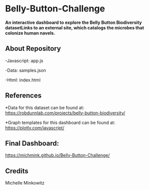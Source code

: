 # Belly-Button-Challenge
**An interactive dashboard to explore the Belly Button Biodiversity datasetLinks to an external site, which catalogs the microbes that colonize human navels.**

## About Repository
-Javascript: app.js 

-Data: samples.json

-Html: index.html

## References
*Data for this dataset can be found at: https://robdunnlab.com/projects/belly-button-biodiversity/

*Graph templates for this dashboard can be found at: https://plotly.com/javascript/

## Final Dashboard:
https://michmink.github.io/Belly-Button-Challenge/

## Credits
Michelle Minkowitz
